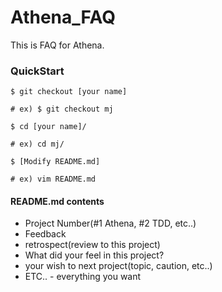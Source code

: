 # Athena_FAQ
This is FAQ for Athena.

### QuickStart

```
$ git checkout [your name]
  
# ex) $ git checkout mj

$ cd [your name]/
  
# ex) cd mj/
  
$ [Modify README.md]
  
# ex) vim README.md  
```  

#### README.md contents

- Project Number(#1 Athena, #2 TDD, etc..)
- Feedback
- retrospect(review to this project)
- What did your feel in this project?
- your wish to next project(topic, caution, etc..)
- ETC.. - everything you want 

